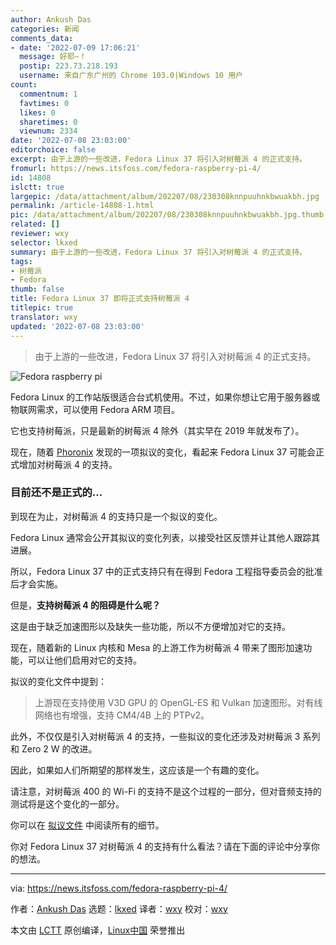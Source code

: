 ```yaml
---
author: Ankush Das
categories: 新闻
comments_data:
- date: '2022-07-09 17:06:21'
  message: 好耶~！
  postip: 223.73.218.193
  username: 来自广东广州的 Chrome 103.0|Windows 10 用户
count:
  commentnum: 1
  favtimes: 0
  likes: 0
  sharetimes: 0
  viewnum: 2334
date: '2022-07-08 23:03:00'
editorchoice: false
excerpt: 由于上游的一些改进，Fedora Linux 37 将引入对树莓派 4 的正式支持。
fromurl: https://news.itsfoss.com/fedora-raspberry-pi-4/
id: 14808
islctt: true
largepic: /data/attachment/album/202207/08/230308knnpuuhnkbwuakbh.jpg
permalink: /article-14808-1.html
pic: /data/attachment/album/202207/08/230308knnpuuhnkbwuakbh.jpg.thumb.jpg
related: []
reviewer: wxy
selector: lkxed
summary: 由于上游的一些改进，Fedora Linux 37 将引入对树莓派 4 的正式支持。
tags:
- 树莓派
- Fedora
thumb: false
title: Fedora Linux 37 即将正式支持树莓派 4
titlepic: true
translator: wxy
updated: '2022-07-08 23:03:00'
---
```



> 
> 由于上游的一些改进，Fedora Linux 37 将引入对树莓派 4 的正式支持。
> 
> 
> 


![Fedora raspberry pi](/data/attachment/album/202207/08/230308knnpuuhnkbwuakbh.jpg)


Fedora Linux 的工作站版很适合台式机使用。不过，如果你想让它用于服务器或物联网需求，可以使用 Fedora ARM 项目。


它也支持树莓派，只是最新的树莓派 4 除外（其实早在 2019 年就发布了）。


现在，随着 [Phoronix](https://www.phoronix.com/scan.php?page=news_item&px=Fedora-37-Raspberry-Pi-4) 发现的一项拟议的变化，看起来 Fedora Linux 37 可能会正式增加对树莓派 4 的支持。


### 目前还不是正式的...


到现在为止，对树莓派 4 的支持只是一个拟议的变化。


Fedora Linux 通常会公开其拟议的变化列表，以接受社区反馈并让其他人跟踪其进展。


所以，Fedora Linux 37 中的正式支持只有在得到 Fedora 工程指导委员会的批准后才会实施。


但是，**支持树莓派 4 的阻碍是什么呢？**


这是由于缺乏加速图形以及缺失一些功能，所以不方便增加对它的支持。


现在，随着新的 Linux 内核和 Mesa 的上游工作为树莓派 4 带来了图形加速功能，可以让他们启用对它的支持。


拟议的变化文件中提到：



> 
> 上游现在支持使用 V3D GPU 的 OpenGL-ES 和 Vulkan 加速图形。对有线网络也有增强，支持 CM4/4B 上的 PTPv2。
> 
> 
> 


此外，不仅仅是引入对树莓派 4 的支持，一些拟议的变化还涉及对树莓派 3 系列和 Zero 2 W 的改进。


因此，如果如人们所期望的那样发生，这应该是一个有趣的变化。


请注意，对树莓派 400 的 Wi-Fi 的支持不是这个过程的一部分，但对音频支持的测试将是这个变化的一部分。


你可以在 [拟议文件](https://fedoraproject.org/wiki/Changes/RaspberryPi4) 中阅读所有的细节。


你对 Fedora Linux 37 对树莓派 4 的支持有什么看法？请在下面的评论中分享你的想法。




---


via: <https://news.itsfoss.com/fedora-raspberry-pi-4/>


作者：[Ankush Das](https://news.itsfoss.com/author/ankush/) 选题：[lkxed](https://github.com/lkxed) 译者：[wxy](https://github.com/wxy) 校对：[wxy](https://github.com/wxy)


本文由 [LCTT](https://github.com/LCTT/TranslateProject) 原创编译，[Linux中国](https://linux.cn/) 荣誉推出